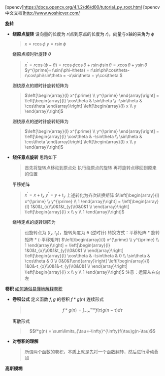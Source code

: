 [opencv]https://docs.opencv.org/4.1.2/d6/d00/tutorial_py_root.html
[opencv中文文档]http://www.woshicver.com/


**旋转**
* **绕原点旋转**
    设向量的长度为 $r$(点到原点的长度为 $r$)，向量与x轴的夹角为 $\phi$
    >$x=r\cos\phi$
    >$y=r\sin\phi$

    绕原点顺时针旋转 $\theta$
    >$x^{\prime}=r\cos(\phi-\theta) = r\cos\phi\cos\theta+r\sin\phi\sin\theta = x\cos\theta + y\sin\theta$
    >$y^{\prime}=r\sin(\phi-\theta) = r\sin\phi\cos\theta-r\cos\phi\sin\theta = -x\sin\theta + y\cos\theta $

    则绕原点的顺时针旋转矩阵为
    >$\left[\begin{array}{l} x^{\prime} \\ y^{\prime} \end{array}\right] = \left[\begin{array}{l} \cos\theta & \sin\theta \\ -\sin\theta & \cos\theta \end{array}\right] \left[\begin{array}{l} x \\ y \end{array}\right]$

    则绕原点的逆时针旋转矩阵为
    >$\left[\begin{array}{l} x^{\prime} \\ y^{\prime} \end{array}\right] = \left[\begin{array}{l} \cos\theta & -\sin\theta \\ \sin\theta & \cos\theta \end{array}\right] \left[\begin{array}{l} x \\ y \end{array}\right]$

* **绕任意点旋转**
    思路如下
    >首先将旋转点移动到原点处
    >执行绕原点的旋转
    >再将旋转点移回到原来的位置
    
    平移矩阵
    >$x^{\prime} = x + t_{x}$
    >$y^{\prime} = y + t_{y}$
    >上述转化为齐次转换矩阵
    >$\left[\begin{array}{l} x^{\prime} \\ y^{\prime} \\ 1 \end{array}\right] = \left[\begin{array}{l} 1&0&t_{x}\\0&1&t_{y}\\0&0&1 \\ \end{array}\right] \left[\begin{array}{l} x \\ y \\ 1 \end{array}\right]$

    绕特定点的旋转矩阵为
    >设旋转点为 $(t_{x}, t_{y})$，旋转角度为 $\theta$ (逆时针)
    >转换方式：平移矩阵 * 旋转矩阵 * (-平移矩阵)
    >$\left[\begin{array}{l} x^{\prime} \\ y^{\prime} \\ 1 \end{array}\right] = \left[\begin{array}{l} 1&0&t_{x}\\0&1&t_{y}\\0&0&1 \\ \end{array}\right]  \left[\begin{array}{l} \cos\theta & -\sin\theta & 0 \\ \sin\theta & \cos\theta & 0 \\ 0&0&1\end{array}\right]  \left[\begin{array}{l} 1&0&-t_{x}\\0&1&-t_{y}\\0&0&1 \\ \end{array}\right] \left[\begin{array}{l} x \\ y \\ 1 \end{array}\right]$
    >注意：运算从右向左

**卷积**
[如何通俗易懂地解释卷积](https://www.zhihu.com/question/22298352/answer/637156871)
* **卷积公式**
    定义函数 $f, g$ 的卷积 $f*g(n)$
    连续形式
    >$$f*g(n) = \int_{-\infty}^{+\infty}f(\tau)g(n-\tau)d\tau$$

    离散形式
    >$$f*g(n) = \sum\limits_{\tau=-\infty}^{\infty}f(\tau)g(n-\tau)$$

* **对卷积的理解**
    >所谓两个函数的卷积，本质上就是先将一个函数翻转，然后进行滑动叠加


**高斯模糊**
[](https://blog.csdn.net/fightingforcv/article/details/51785681)
